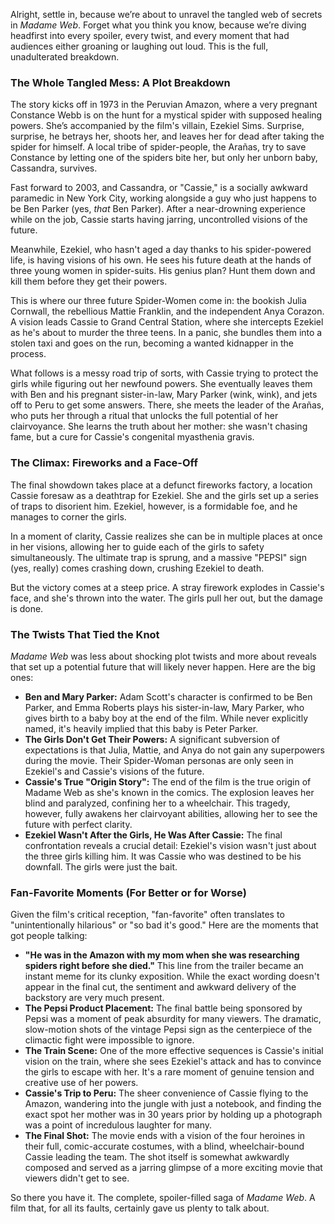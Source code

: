 Alright, settle in, because we’re about to unravel the tangled web of secrets in *Madame Web*. Forget what you think you know, because we’re diving headfirst into every spoiler, every twist, and every moment that had audiences either groaning or laughing out loud. This is the full, unadulterated breakdown.

### The Whole Tangled Mess: A Plot Breakdown

The story kicks off in 1973 in the Peruvian Amazon, where a very pregnant Constance Webb is on the hunt for a mystical spider with supposed healing powers. She’s accompanied by the film's villain, Ezekiel Sims. Surprise, surprise, he betrays her, shoots her, and leaves her for dead after taking the spider for himself. A local tribe of spider-people, the Arañas, try to save Constance by letting one of the spiders bite her, but only her unborn baby, Cassandra, survives.

Fast forward to 2003, and Cassandra, or "Cassie," is a socially awkward paramedic in New York City, working alongside a guy who just happens to be Ben Parker (yes, *that* Ben Parker). After a near-drowning experience while on the job, Cassie starts having jarring, uncontrolled visions of the future.

Meanwhile, Ezekiel, who hasn't aged a day thanks to his spider-powered life, is having visions of his own. He sees his future death at the hands of three young women in spider-suits. His genius plan? Hunt them down and kill them before they get their powers.

This is where our three future Spider-Women come in: the bookish Julia Cornwall, the rebellious Mattie Franklin, and the independent Anya Corazon. A vision leads Cassie to Grand Central Station, where she intercepts Ezekiel as he's about to murder the three teens. In a panic, she bundles them into a stolen taxi and goes on the run, becoming a wanted kidnapper in the process.

What follows is a messy road trip of sorts, with Cassie trying to protect the girls while figuring out her newfound powers. She eventually leaves them with Ben and his pregnant sister-in-law, Mary Parker (wink, wink), and jets off to Peru to get some answers. There, she meets the leader of the Arañas, who puts her through a ritual that unlocks the full potential of her clairvoyance. She learns the truth about her mother: she wasn't chasing fame, but a cure for Cassie's congenital myasthenia gravis.

### The Climax: Fireworks and a Face-Off

The final showdown takes place at a defunct fireworks factory, a location Cassie foresaw as a deathtrap for Ezekiel. She and the girls set up a series of traps to disorient him. Ezekiel, however, is a formidable foe, and he manages to corner the girls.

In a moment of clarity, Cassie realizes she can be in multiple places at once in her visions, allowing her to guide each of the girls to safety simultaneously. The ultimate trap is sprung, and a massive "PEPSI" sign (yes, really) comes crashing down, crushing Ezekiel to death.

But the victory comes at a steep price. A stray firework explodes in Cassie's face, and she's thrown into the water. The girls pull her out, but the damage is done.

### The Twists That Tied the Knot

*Madame Web* was less about shocking plot twists and more about reveals that set up a potential future that will likely never happen. Here are the big ones:

* **Ben and Mary Parker:** Adam Scott's character is confirmed to be Ben Parker, and Emma Roberts plays his sister-in-law, Mary Parker, who gives birth to a baby boy at the end of the film. While never explicitly named, it's heavily implied that this baby is Peter Parker.
* **The Girls Don't Get Their Powers:** A significant subversion of expectations is that Julia, Mattie, and Anya do not gain any superpowers during the movie. Their Spider-Woman personas are only seen in Ezekiel's and Cassie's visions of the future.
* **Cassie's True "Origin Story":** The end of the film is the true origin of Madame Web as she's known in the comics. The explosion leaves her blind and paralyzed, confining her to a wheelchair. This tragedy, however, fully awakens her clairvoyant abilities, allowing her to see the future with perfect clarity.
* **Ezekiel Wasn't After the Girls, He Was After Cassie:** The final confrontation reveals a crucial detail: Ezekiel's vision wasn't just about the three girls killing him. It was Cassie who was destined to be his downfall. The girls were just the bait.

### Fan-Favorite Moments (For Better or for Worse)

Given the film's critical reception, "fan-favorite" often translates to "unintentionally hilarious" or "so bad it's good." Here are the moments that got people talking:

* **"He was in the Amazon with my mom when she was researching spiders right before she died."** This line from the trailer became an instant meme for its clunky exposition. While the exact wording doesn't appear in the final cut, the sentiment and awkward delivery of the backstory are very much present.
* **The Pepsi Product Placement:** The final battle being sponsored by Pepsi was a moment of peak absurdity for many viewers. The dramatic, slow-motion shots of the vintage Pepsi sign as the centerpiece of the climactic fight were impossible to ignore.
* **The Train Scene:** One of the more effective sequences is Cassie's initial vision on the train, where she sees Ezekiel's attack and has to convince the girls to escape with her. It's a rare moment of genuine tension and creative use of her powers.
* **Cassie's Trip to Peru:** The sheer convenience of Cassie flying to the Amazon, wandering into the jungle with just a notebook, and finding the exact spot her mother was in 30 years prior by holding up a photograph was a point of incredulous laughter for many.
* **The Final Shot:** The movie ends with a vision of the four heroines in their full, comic-accurate costumes, with a blind, wheelchair-bound Cassie leading the team. The shot itself is somewhat awkwardly composed and served as a jarring glimpse of a more exciting movie that viewers didn't get to see.

So there you have it. The complete, spoiler-filled saga of *Madame Web*. A film that, for all its faults, certainly gave us plenty to talk about.